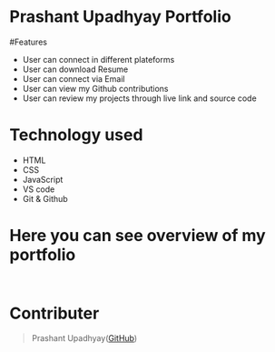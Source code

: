# Prashant Upadhyay Portfolio
#Features

- User can connect in different plateforms
- User can download Resume
- User can connect via Email
- User can view my Github contributions
- User can review my projects through live link and source code


# Technology used

- HTML
- CSS
- JavaScript
- VS code
- Git & Github

# Here you can see overview of my portfolio

<h2 align="center">
  <img sec="" width="600px"/>
</h2>

# Contributer
> Prashant Upadhyay([GitHub](https://github.com/Prashantomm))
